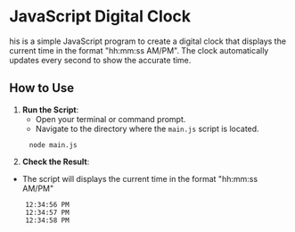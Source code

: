 # JavaScript Digital Clock

his is a simple JavaScript program to create a digital clock that displays the current time in the format "hh:mm:ss AM/PM". The clock automatically updates every second to show the accurate time.

## How to Use

1. **Run the Script**:
   - Open your terminal or command prompt.
   - Navigate to the directory where the `main.js` script is located.

```
     node main.js
```

2. **Check the Result**:

- The script will displays the current time in the format "hh:mm:ss AM/PM"

```
    12:34:56 PM
    12:34:57 PM
    12:34:58 PM
```
